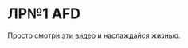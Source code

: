# ЛР№1 AFD

Просто смотри [эти видео](https://www.youtube.com/watch?v=LByZ9bIQygA&list=PL52CvRwY7Td5DN8JfBsDS7Vb6LmAOm_I-) и наслаждайся жизнью.
